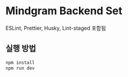 # Mindgram Backend Set

ESLint, Prettier, Husky, Lint-staged 포함됨

## 실행 방법

```bash
npm install
npm run dev
```
